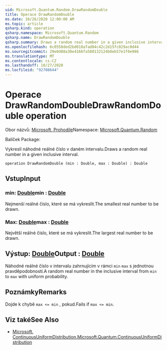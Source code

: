 ```yaml
---
uid: Microsoft.Quantum.Random.DrawRandomDouble
title: Operace DrawRandomDouble
ms.date: 10/26/2020 12:00:00 AM
ms.topic: article
qsharp.kind: operation
qsharp.namespace: Microsoft.Quantum.Random
qsharp.name: DrawRandomDouble
qsharp.summary: Draws a random real number in a given inclusive interval.
ms.openlocfilehash: 6c0558ded2bd018afad84c42c2d15fc029ac0d44
ms.sourcegitcommit: 29e0d88a30e4166fa580132124b0eb57e1f0e986
ms.translationtype: MT
ms.contentlocale: cs-CZ
ms.lasthandoff: 10/27/2020
ms.locfileid: "92708644"
---
```

# <a name="drawrandomdouble-operation"></a><span data-ttu-id="00949-102">Operace DrawRandomDouble</span><span class="sxs-lookup"><span data-stu-id="00949-102">DrawRandomDouble operation</span></span>

<span data-ttu-id="00949-103">Obor názvů: [Microsoft. Prohodile](xref:Microsoft.Quantum.Random)</span><span class="sxs-lookup"><span data-stu-id="00949-103">Namespace: [Microsoft.Quantum.Random](xref:Microsoft.Quantum.Random)</span></span>

<span data-ttu-id="00949-104">Balíček [](https://nuget.org/packages/)</span><span class="sxs-lookup"><span data-stu-id="00949-104">Package: [](https://nuget.org/packages/)</span></span>


<span data-ttu-id="00949-105">Vykreslí náhodné reálné číslo v daném intervalu.</span><span class="sxs-lookup"><span data-stu-id="00949-105">Draws a random real number in a given inclusive interval.</span></span>

```qsharp
operation DrawRandomDouble (min : Double, max : Double) : Double
```


## <a name="input"></a><span data-ttu-id="00949-106">Vstup</span><span class="sxs-lookup"><span data-stu-id="00949-106">Input</span></span>

### <a name="min--double"></a><span data-ttu-id="00949-107">min: [Double](xref:microsoft.quantum.lang-ref.double)</span><span class="sxs-lookup"><span data-stu-id="00949-107">min : [Double](xref:microsoft.quantum.lang-ref.double)</span></span>

<span data-ttu-id="00949-108">Nejmenší reálné číslo, které se má vykreslit.</span><span class="sxs-lookup"><span data-stu-id="00949-108">The smallest real number to be drawn.</span></span>


### <a name="max--double"></a><span data-ttu-id="00949-109">Max: [Double](xref:microsoft.quantum.lang-ref.double)</span><span class="sxs-lookup"><span data-stu-id="00949-109">max : [Double](xref:microsoft.quantum.lang-ref.double)</span></span>

<span data-ttu-id="00949-110">Největší reálné číslo, které se má vykreslit.</span><span class="sxs-lookup"><span data-stu-id="00949-110">The largest real number to be drawn.</span></span>



## <a name="output--double"></a><span data-ttu-id="00949-111">Výstup: [Double](xref:microsoft.quantum.lang-ref.double)</span><span class="sxs-lookup"><span data-stu-id="00949-111">Output : [Double](xref:microsoft.quantum.lang-ref.double)</span></span>

<span data-ttu-id="00949-112">Náhodné reálné číslo v intervalu zahrnujícím v rámci `min` `max` s jednotnou pravděpodobností.</span><span class="sxs-lookup"><span data-stu-id="00949-112">A random real number in the inclusive interval from `min` to `max` with uniform probability.</span></span>

## <a name="remarks"></a><span data-ttu-id="00949-113">Poznámky</span><span class="sxs-lookup"><span data-stu-id="00949-113">Remarks</span></span>

<span data-ttu-id="00949-114">Dojde k chybě `max <= min` , pokud.</span><span class="sxs-lookup"><span data-stu-id="00949-114">Fails if `max <= min`.</span></span>

## <a name="see-also"></a><span data-ttu-id="00949-115">Viz také</span><span class="sxs-lookup"><span data-stu-id="00949-115">See Also</span></span>

- [<span data-ttu-id="00949-116">Microsoft. ContinuousUniformDistribution.</span><span class="sxs-lookup"><span data-stu-id="00949-116">Microsoft.Quantum.ContinuousUniformDistribution</span></span>](xref:Microsoft.Quantum.ContinuousUniformDistribution)